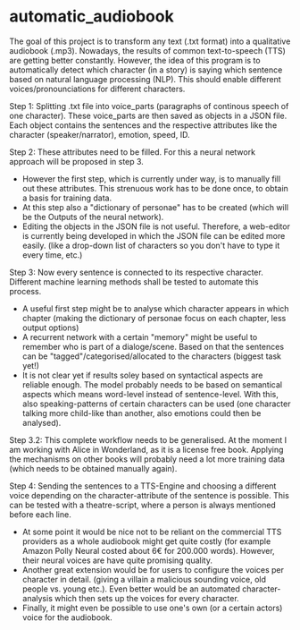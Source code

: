 # automatic_audiobook
The goal of this project is to transform any text (.txt format) into a qualitative audiobook (.mp3). Nowadays, the results of common text-to-speech (TTS) are getting better constantly. However, the idea of this program is to automatically detect which character (in a story) is saying which sentence based on natural language processing (NLP). This should enable different voices/pronounciations for different characters.

Step 1: Splitting .txt file into voice_parts (paragraphs of continous speech of one character). These voice_parts are then saved as objects in a JSON file. Each object contains the sentences and the respective attributes like the character (speaker/narrator), emotion, speed, ID.

Step 2: These attributes need to be filled. For this a neural network approach will be proposed in step 3.
- However the first step, which is currently under way, is to manually fill out these attributes. This strenuous work has to be done once, to obtain a basis for training data.
- At this step also a "dictionary of personae" has to be created (which will be the Outputs of the neural network).
- Editing the objects in the JSON file is not useful. Therefore, a web-editor is currently being developed in which the JSON file can be edited more easily. (like a drop-down list of characters so you don't have to type it every time, etc.)

Step 3: Now every sentence is connected to its respective character. Different machine learning methods shall be tested to automate this process.
- A useful first step might be to analyse which character appears in which chapter (making the dictionary of personae focus on each chapter, less output options)
- A recurrent network with a certain "memory" might be useful to remember who is part of a dialoge/scene. Based on that the sentences can be "tagged"/categorised/allocated to the characters (biggest task yet!)
- It is not clear yet if results soley based on syntactical aspects are reliable enough. The model probably needs to be based on semantical aspects which means word-level instead of sentence-level. With this, also speaking-patterns of certain characters can be used (one character talking more child-like than another, also emotions could then be analysed).

Step 3.2: This complete workflow needs to be generalised. At the moment I am working with Alice in Wonderland, as it is a license free book. Applying the mechanisms on other books will probably need a lot more training data (which needs to be obtained manually again). 

Step 4: Sending the sentences to a TTS-Engine and choosing a different voice depending on the character-attribute of the sentence is possible. This can be tested with a theatre-script, where a person is always mentioned before each line.
- At some point it would be nice not to be reliant on the commercial TTS providers as a whole audiobook might get quite costly (for example Amazon Polly Neural costed about 6€ for 200.000 words). However, their neural voices are have quite promising quality.
- Another great extension would be for users to configure the voices per character in detail. (giving a villain a malicious sounding voice, old people vs. young etc.). Even better would be an automated character-analysis which then sets up the voices for every character.
- Finally, it might even be possible to use one's own (or a certain actors) voice for the audiobook.
